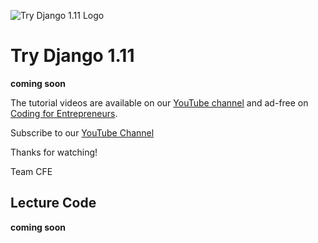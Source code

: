 ![Try Django 1.11 Logo](https://cfe2-static.s3-us-west-2.amazonaws.com/media/projects/try-django-111/images/share/try_django_1_11_share.png)

# Try Django 1.11

__coming soon__


The tutorial videos are available on our [YouTube channel](http://joincfe.com/youtube) and ad-free on [Coding for Entrepreneurs](http://joincfe.com/projects/).

Subscribe to our [YouTube Channel](http://joincfe.com/youtube)

Thanks for watching!

Team CFE


## Lecture Code

__coming soon__